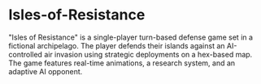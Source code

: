 # Isles-of-Resistance
"Isles of Resistance" is a single-player turn-based defense game set in a fictional archipelago. The player defends their islands against an AI-controlled air invasion using strategic deployments on a hex-based map. The game features real-time animations, a research system, and an adaptive AI opponent.

